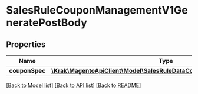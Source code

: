 # SalesRuleCouponManagementV1GeneratePostBody

## Properties
Name | Type | Description | Notes
------------ | ------------- | ------------- | -------------
**couponSpec** | [**\Krak\MagentoApiClient\Model\SalesRuleDataCouponGenerationSpecInterface**](SalesRuleDataCouponGenerationSpecInterface.md) |  | 

[[Back to Model list]](../README.md#documentation-for-models) [[Back to API list]](../README.md#documentation-for-api-endpoints) [[Back to README]](../README.md)


